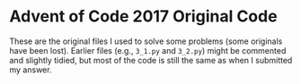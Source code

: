 # Advent of Code 2017 Original Code

These are the original files I used to solve some problems (some originals have
been lost). Earlier files (e.g., `3_1.py` and `3_2.py`) might be commented and
slightly tidied, but most of the code is still the same as when I submitted my
answer.
